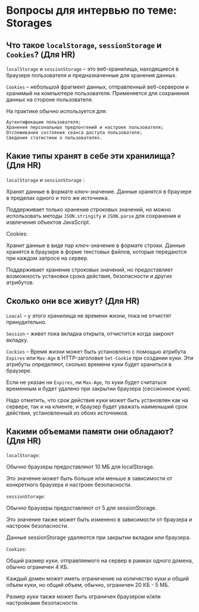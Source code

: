 # Вопросы для интервью по теме: Storages

## Что такое `localStorage`, `sessionStorage` и `Cookies`? (Для HR)

`localStorage` и `sessionStorage` – это веб-хранилища, находящиеся в браузере пользователя и предназначенные для хранения данных.

`Cookies` – небольшой фрагмент данных, отправленный веб-сервером и хранимый на компьютере пользователя.
Применяется для сохранения данных на стороне пользователя.

На практике обычно используется для:
```
Аутентификации пользователя;
Хранения персональных предпочтений и настроек пользователя; 
Отслеживания состояния сеанса доступа пользователя; 
Сведения статистики о пользователях.
```

## Какие типы хранят в себе эти хранилища? (Для HR)

`localStorage` и `sessionStorage` :

Хранят данные в формате ключ-значение.
Данные хранятся в браузере в пределах одного и того же источника.

Поддерживает только хранение строковых значений, но можно использовать методы `JSON.stringify` и `JSON.parse` для сохранения и извлечения объектов JavaScript.

Cookies:

Хранит данные в виде пар ключ-значение в формате строки.
Данные хранятся в браузере в форме текстовых файлов, которые передаются при каждом запросе на сервер.

Поддерживает хранение строковых значений, но предоставляет возможность установки срока действия, безопасности и других атрибутов.


## Сколько они все живут? (Для HR)

`Loacal` – у этого хранилища не времени жизни, пока не отчистят принудительно.

`Session` – живет пока вкладка открыта, отчистится когда закроют вкладку.

`Cockies` – Время жизни может быть установлено с помощью атрибута `Expires` или `Max-Age` в HTTP-заголовке `Set-Cookie` при создании куки.
Эти атрибуты определяют, сколько времени куки будет храниться в браузере.

Если не указан ни `Expires`, ни `Max-Age`, то куки будет считаться временным и будет удалено при закрытии браузера (сессионное куки).

Надо отметить, что срок действия куки может быть установлен как на сервере, так и на клиенте, и браузер будет уважать наименьший срок действия, установленный из обоих источников.

## Какими объемами памяти они обладают? (Для HR)

`localStorage`:

Обычно браузеры предоставляют 10 МБ для localStorage.

Это значение может быть больше или меньше в зависимости от конкретного браузера и настроек безопасности.

`sessionStorage`:

Обычно браузеры предоставляют от 5 для sessionStorage.

Это значение также может быть изменено в зависимости от браузера и настроек безопасности.

Данные sessionStorage удаляются при закрытии вкладки или браузера.


`Cookies`:

Общий размер куки, отправляемого на сервер в рамках одного домена, обычно ограничен 4 КБ.

Каждый домен может иметь ограничение на количество куки и общий объем куки, но общий объем, обычно, ограничен 20 КБ - 5 МБ.

Размер куки также может быть ограничен браузером и/или настройками безопасности.
